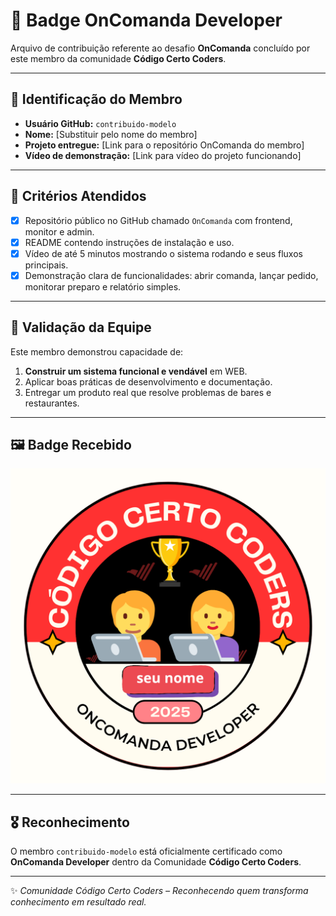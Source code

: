 # 🏅 Badge OnComanda Developer

Arquivo de contribuição referente ao desafio **OnComanda** concluído por este membro da comunidade **Código Certo Coders**.  

---

## 📛 Identificação do Membro
- **Usuário GitHub:** `contribuido-modelo`  
- **Nome:** [Substituir pelo nome do membro]  
- **Projeto entregue:** [Link para o repositório OnComanda do membro]  
- **Vídeo de demonstração:** [Link para vídeo do projeto funcionando]  

---

## 🎯 Critérios Atendidos
- [x] Repositório público no GitHub chamado `OnComanda` com frontend, monitor e admin.  
- [x] README contendo instruções de instalação e uso.  
- [x] Vídeo de até 5 minutos mostrando o sistema rodando e seus fluxos principais.  
- [x] Demonstração clara de funcionalidades: abrir comanda, lançar pedido, monitorar preparo e relatório simples.  

---

## 🧾 Validação da Equipe
Este membro demonstrou capacidade de:  
1. **Construir um sistema funcional e vendável** em WEB.  
2. Aplicar boas práticas de desenvolvimento e documentação.  
3. Entregar um produto real que resolve problemas de bares e restaurantes.  

---

## 🖼️ Badge Recebido
![Badge OnComanda](../OnComandaDeveloper2025.png)

---

## 🎖️ Reconhecimento
O membro `contribuido-modelo` está oficialmente certificado como **OnComanda Developer** dentro da Comunidade **Código Certo Coders**.  

---
✨ _Comunidade Código Certo Coders – Reconhecendo quem transforma conhecimento em resultado real._
